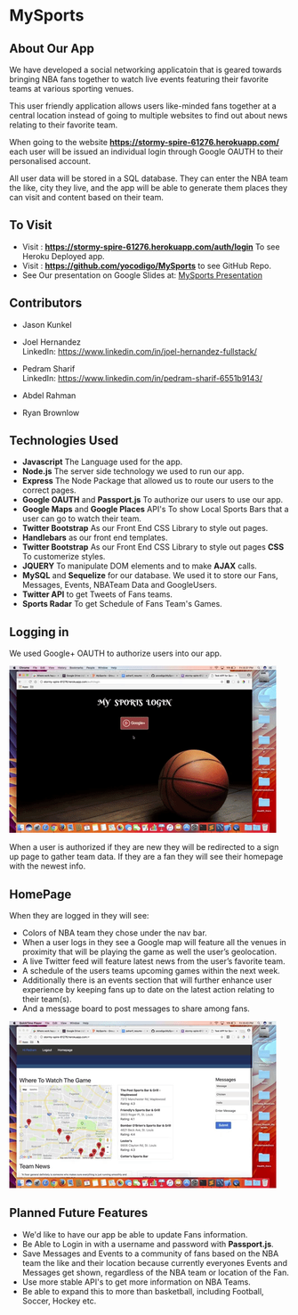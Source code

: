 # MySports

## About Our App
   We have developed a social networking applicatoin that is geared towards bringing NBA fans together to watch
live events featuring their favorite teams at various sporting venues.

   This user friendly application allows users like-minded fans together at a central location instead of going to
multiple websites to find out about news relating to their favorite team.

  When going to the website __https://stormy-spire-61276.herokuapp.com/__ each user will be
issued an individual login through Google OAUTH to their personalised account.

   All user data will be stored in a SQL database. They can enter the NBA team the like, city they live, and the app will be
able to generate them places they can visit and content based on their team.

## To Visit
* Visit : __https://stormy-spire-61276.herokuapp.com/auth/login__ To see Heroku Deployed app.
* Visit : __https://github.com/yocodigo/MySports__ to see GitHub Repo.
* See Our presentation on Google Slides at: [MySports Presentation](https://docs.google.com/presentation/d/1bnODenX_TLRCz9Rdx2FX46N5kdNywBTkP969d9WgrTc/edit?usp=sharing)

## Contributors
* Jason Kunkel 

* Joel Hernandez     
LinkedIn: https://www.linkedin.com/in/joel-hernandez-fullstack/

* Pedram Sharif     
LinkedIn: https://www.linkedin.com/in/pedram-sharif-6551b9143/

* Abdel Rahman 

* Ryan Brownlow

## Technologies Used
* __Javascript__ The Language used for the app.
* __Node.js__ The server side technology we used to run our app.
* __Express__ The Node Package that allowed us to route our users to the correct pages.
* __Google OAUTH__ and __Passport.js__ To authorize our users to use our app.
* __Google Maps__ and __Google Places__ API's To show Local Sports Bars that a user can go to watch their team.
* __Twitter Bootstrap__ As our Front End CSS Library to style out pages.
* __Handlebars__ as our front end templates.
* __Twitter Bootstrap__ As our Front End CSS Library to style out pages __CSS__ To customerize styles.
* __JQUERY__ To manipulate DOM elements and to make __AJAX__ calls.
* __MySQL__ and __Sequelize__ for our database. We used it to store our Fans, Messages, Events, NBATeam Data and GoogleUsers.
* __Twitter API__ to get Tweets of Fans teams.
* __Sports Radar__ To get Schedule of Fans Team's Games.


## Logging in

We used Google+ OAUTH to authorize users into our app.

![buger devour gif](/README_GIFS/login.gif)

   When a user is authorized if they are new they will be redirected to a sign up page to gather team data. If they are a fan
they will see their homepage with the newest info.

## HomePage
When they are logged in they will see: 

* Colors of NBA team they chose under the nav bar.
* When a user logs in they see a Google map will feature all the venues in proximity that will be playing the game as
well the user’s geolocation.
*   A live Twitter feed will feature latest news from the user’s favorite team.
* A schedule of the users teams upcoming games within the next week.
* Additionally there is an events section that will further enhance user experience by keeping fans up to date on the latest action relating to their team(s).
* And a message board to post messages to share among fans.

![burger create gif](/README_GIFS/homePage.gif)

## Planned Future Features
* We'd like to have our app be able to update Fans information.
* Be Able to Login in with a username and password with __Passport.js__.
* Save Messages and Events to a community of fans based on the NBA team the like and their location                                    because currently everyones Events and Messages get shown, regardless of the NBA team or location of the Fan.
* Use more stable API's to get more information on NBA Teams.
* Be able to expand this to more than basketball, including Football, Soccer, Hockey etc.
